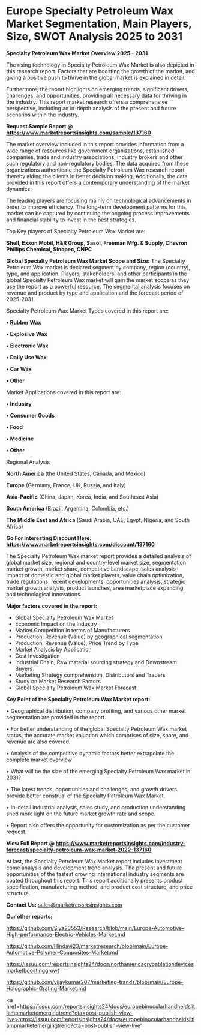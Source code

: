 # Europe Specialty Petroleum Wax Market Segmentation, Main Players, Size, SWOT Analysis 2025 to 2031

<Strong> Specialty Petroleum Wax Market Overview 2025 - 2031</strong>

The rising technology in Specialty Petroleum Wax Market is also depicted in this research report. Factors that are boosting the growth of the market, and giving a positive push to thrive in the global market is explained in detail.

Furthermore, the report highlights on emerging trends, significant drivers, challenges, and opportunities, providing all necessary data for thriving in the industry. This report market research offers a comprehensive perspective, including an in-depth analysis of the present and future scenarios within the industry.

<strong>Request Sample Report @ <a href=https://www.marketreportsinsights.com/sample/137160>https://www.marketreportsinsights.com/sample/137160</a></strong>

The market overview included in this report provides information from a wide range of resources like government organizations, established companies, trade and industry associations, industry brokers and other such regulatory and non-regulatory bodies. The data acquired from these organizations authenticate the Specialty Petroleum Wax research report, thereby aiding the clients in better decision making. Additionally, the data provided in this report offers a contemporary understanding of the market dynamics.

The leading players are focusing mainly on technological advancements in order to improve efficiency. The long-term development patterns for this market can be captured by continuing the ongoing process improvements and financial stability to invest in the best strategies.

Top Key players of Specialty Petroleum Wax Market are:

<strong>Shell, Exxon Mobil, H&R Group, Sasol, Freeman Mfg. & Supply, Chevron Phillips Chemical, Sinopec, CNPC</strong>

<strong><b>Global Specialty Petroleum Wax Market Scope and Size:</b></strong>
The Specialty Petroleum Wax market is declared segment by company, region (country), type, and application. Players, stakeholders, and other participants in the global Specialty Petroleum Wax market will gain the market scope as they use the report as a powerful resource. The segmental analysis focuses on revenue and product by type and application and the forecast period of 2025-2031.

Specialty Petroleum Wax Market Types covered in this report are:

<strong>• Rubber Wax

• Explosive Wax

• Electronic Wax

• Daily Use Wax

• Car Wax

• Other</strong>

Market Applications covered in this report are:

<strong>• Industry

• Consumer Goods

• Food

• Medicine

• Other</strong> 

Regional Analysis

<strong>North America</strong> (the United States, Canada, and Mexico)

<strong>Europe</strong> (Germany, France, UK, Russia, and Italy)

<strong>Asia-Pacific</strong> (China, Japan, Korea, India, and Southeast Asia)

<strong>South America</strong> (Brazil, Argentina, Colombia, etc.)

<strong>The Middle East and Africa</strong> (Saudi Arabia, UAE, Egypt, Nigeria, and South Africa)

<strong>Go For Interesting Discount Here: <a href=https://www.marketreportsinsights.com/discount/137160>https://www.marketreportsinsights.com/discount/137160</a></strong>

The Specialty Petroleum Wax market report provides a detailed analysis of global market size, regional and country-level market size, segmentation market growth, market share, competitive Landscape, sales analysis, impact of domestic and global market players, value chain optimization, trade regulations, recent developments, opportunities analysis, strategic market growth analysis, product launches, area marketplace expanding, and technological innovations.

<strong><b>Major factors covered in the report:</b></strong>
<ul>
  <li>Global Specialty Petroleum Wax Market </li>
  <li>Economic Impact on the Industry</li>
  <li>Market Competition in terms of Manufacturers</li>
  <li>Production, Revenue (Value) by geographical segmentation</li>
  <li>Production, Revenue (Value), Price Trend by Type</li>
  <li>Market Analysis by Application</li>
  <li>Cost Investigation</li>
  <li>Industrial Chain, Raw material sourcing strategy and Downstream Buyers</li>
  <li>Marketing Strategy comprehension, Distributors and Traders</li>
  <li>Study on Market Research Factors</li>
  <li>Global Specialty Petroleum Wax Market Forecast</li>
</ul>

<strong><b>Key Point of the Specialty Petroleum Wax Market report:</b></strong>

• Geographical distribution, company profiling, and various other market segmentation are provided in the report.

• For better understanding of the global Specialty Petroleum Wax market status, the accurate market valuation which comprises of size, share, and revenue are also covered.

• Analysis of the competitive dynamic factors better extrapolate the complete market overview

• What will be the size of the emerging Specialty Petroleum Wax market in 2031?

• The latest trends, opportunities and challenges, and growth drivers provide better construal of the Specialty Petroleum Wax Market.

• In-detail industrial analysis, sales study, and production understanding shed more light on the future market growth rate and scope.

• Report also offers the opportunity for customization as per the customer request.

<strong><b>View Full Report @ <a href=https://www.marketreportsinsights.com/industry-forecast/specialty-petroleum-wax-market-2022-137160>https://www.marketreportsinsights.com/industry-forecast/specialty-petroleum-wax-market-2022-137160</a></b></strong>


At last, the Specialty Petroleum Wax Market report includes investment come analysis and development trend analysis. The present and future opportunities of the fastest growing international industry segments are coated throughout this report. This report additionally presents product specification, manufacturing method, and product cost structure, and price structure.

<strong>Contact Us:</strong>
sales@marketreportsinsights.com

<strong>Our other reports:</strong>

<a href=https://github.com/Siya23553/Research/blob/main/Europe-Automotive-High-performance-Electric-Vehicles-Market.md>https://github.com/Siya23553/Research/blob/main/Europe-Automotive-High-performance-Electric-Vehicles-Market.md</a>

<a href=https://github.com/Hindavi23/marketresearch/blob/main/Europe-Automotive-Polymer-Composites-Market.md>https://github.com/Hindavi23/marketresearch/blob/main/Europe-Automotive-Polymer-Composites-Market.md</a>

<a href=https://issuu.com/reportsinsights24/docs/northamericacryoablationdevicesmarketboostinggrowt>https://issuu.com/reportsinsights24/docs/northamericacryoablationdevicesmarketboostinggrowt</a>

<a href=https://github.com/vijaykumar207/marketing-trands/blob/main/Europe-Holographic-Grating-Market.md>https://github.com/vijaykumar207/marketing-trands/blob/main/Europe-Holographic-Grating-Market.md</a>

<a href=https://issuu.com/reportsinsights24/docs/europebinocularhandheldslitlampmarketemergingtrend?cta=post-publish-view-live>https://issuu.com/reportsinsights24/docs/europebinocularhandheldslitlampmarketemergingtrend?cta=post-publish-view-live</a>"

